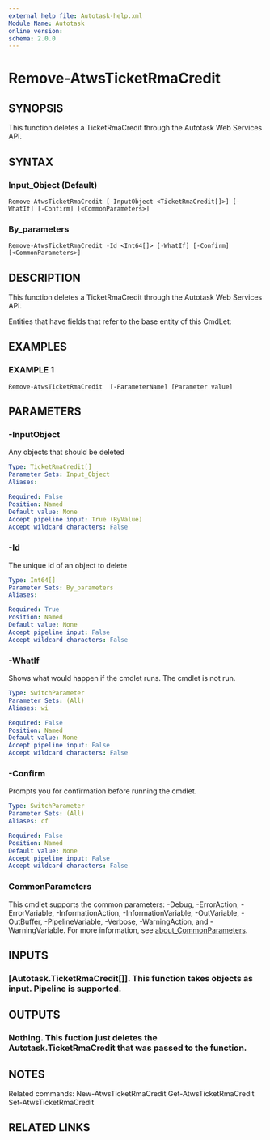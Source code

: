 ```yaml
---
external help file: Autotask-help.xml
Module Name: Autotask
online version:
schema: 2.0.0
---
```


# Remove-AtwsTicketRmaCredit

## SYNOPSIS
This function deletes a TicketRmaCredit through the Autotask Web Services API.

## SYNTAX

### Input_Object (Default)
```
Remove-AtwsTicketRmaCredit [-InputObject <TicketRmaCredit[]>] [-WhatIf] [-Confirm] [<CommonParameters>]
```

### By_parameters
```
Remove-AtwsTicketRmaCredit -Id <Int64[]> [-WhatIf] [-Confirm] [<CommonParameters>]
```

## DESCRIPTION
This function deletes a TicketRmaCredit through the Autotask Web Services API.

Entities that have fields that refer to the base entity of this CmdLet:

## EXAMPLES

### EXAMPLE 1
```
Remove-AtwsTicketRmaCredit  [-ParameterName] [Parameter value]
```

## PARAMETERS

### -InputObject
Any objects that should be deleted

```yaml
Type: TicketRmaCredit[]
Parameter Sets: Input_Object
Aliases:

Required: False
Position: Named
Default value: None
Accept pipeline input: True (ByValue)
Accept wildcard characters: False
```

### -Id
The unique id of an object to delete

```yaml
Type: Int64[]
Parameter Sets: By_parameters
Aliases:

Required: True
Position: Named
Default value: None
Accept pipeline input: False
Accept wildcard characters: False
```

### -WhatIf
Shows what would happen if the cmdlet runs.
The cmdlet is not run.

```yaml
Type: SwitchParameter
Parameter Sets: (All)
Aliases: wi

Required: False
Position: Named
Default value: None
Accept pipeline input: False
Accept wildcard characters: False
```

### -Confirm
Prompts you for confirmation before running the cmdlet.

```yaml
Type: SwitchParameter
Parameter Sets: (All)
Aliases: cf

Required: False
Position: Named
Default value: None
Accept pipeline input: False
Accept wildcard characters: False
```

### CommonParameters
This cmdlet supports the common parameters: -Debug, -ErrorAction, -ErrorVariable, -InformationAction, -InformationVariable, -OutVariable, -OutBuffer, -PipelineVariable, -Verbose, -WarningAction, and -WarningVariable. For more information, see [about_CommonParameters](http://go.microsoft.com/fwlink/?LinkID=113216).

## INPUTS

### [Autotask.TicketRmaCredit[]]. This function takes objects as input. Pipeline is supported.
## OUTPUTS

### Nothing. This fuction just deletes the Autotask.TicketRmaCredit that was passed to the function.
## NOTES
Related commands:
New-AtwsTicketRmaCredit
 Get-AtwsTicketRmaCredit
 Set-AtwsTicketRmaCredit

## RELATED LINKS
